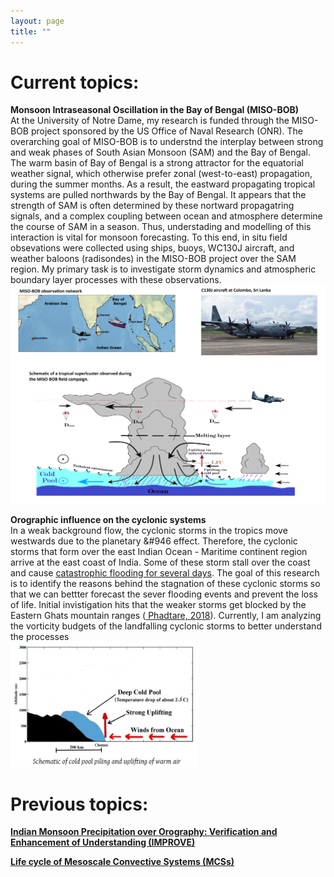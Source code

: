 ```yaml
---
layout: page
title: ""
---
```

 
<h1> Current topics: </h1>

<b>  Monsoon Intraseasonal Oscillation in the Bay of Bengal (MISO-BOB) </b> <br>
At the University of Notre Dame, my research is funded through the MISO-BOB project sponsored by the US Office of Naval Research (ONR). The overarching goal of MISO-BOB is to understnd the interplay between strong and weak phases of South Asian Monsoon (SAM) and the Bay of Bengal. The warm basin of Bay of Bengal is a strong attractor for the equatorial weather signal, which otherwise prefer zonal (west-to-east) propagation, during the summer months. As a result, the eastward propagating tropical systems are pulled northwards by the Bay of Bengal. It appears that the strength of SAM is often determined by these nortward propagatring signals, and a complex coupling between ocean and atmosphere determine the course of SAM in a season. Thus, understading and modelling of this interaction is vital for monsoon forecasting. To this end, in situ field obsevations were collected using ships, buoys, WC130J aircraft, and weather baloons (radisondes) in the MISO-BOB project over the SAM region. My primary task is to investigate storm dynamics and atmospheric boundary layer processes with these observations.  <br>
<img src="/assets/MISO_bob_website.png" alt="">	

<b>  Orographic influence on the cyclonic systems </b> <br>
In a weak background flow, the cyclonic storms in the tropics move westwards due to the planetary &#946 effect. Therefore, the cyclonic storms that form over the east Indian Ocean - Maritime continent region arrive at the east coast of India. Some of these storm stall over the coast and cause <a href="https://earthobservatory.nasa.gov/images/87131/historic-rainfall-floods-southeast-india"> catastrophic flooding for several days</a>. The goal of this research is to identify the reasons behind the stagnation of these cyclonic storms so that we can bettter forecast the sever flooding events and prevent the loss of life. Initial invistigation hits that the weaker storms get blocked by the Eastern Ghats mountain ranges (<a href="https://journals.ametsoc.org/view/journals/mwre/146/4/mwr-d-16-0473.1.xml"> Phadtare, 2018</a>). Currently, I am analyzing the vorticity budgets of the landfalling cyclonic storms to better understand the processes <br>
<img src="/assets/cold_pool.jpg" alt="" width = 300, height = 200>	
 
<h1> Previous topics: </h1>

<b>  <a href="https://meetingorganizer.copernicus.org/EGU21/EGU21-15748.html">Indian Monsoon Precipitation over Orography: Verification and Enhancement of Understanding (IMPROVE) </a>  </b> <br>
  
<b> <a href="https://journals.ametsoc.org/view/journals/mwre/147/10/mwr-d-18-0346.1.xml">Life cycle of Mesoscale Convective Systems (MCSs) </a> </b> <br>
